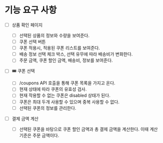 # 기능 요구 사항

- [ ] 상품 확인 페이지

  - [ ] 선택된 상품의 정보와 수량을 보여준다.
  - [ ] 쿠폰 선택 버튼
  - [ ] 쿠폰 적용시, 적용된 쿠폰 리스트를 보여준다.
  - [ ] 배송 정보 선택 체크 박스, 선택 유무에 따라 배송비가 변화한다.
  - [ ] 주문 금액, 쿠폰 할인 금액, 배송비, 정보를 보여준다.

- [ ] 🎟️ 쿠폰 선택

  - [ ] /coupons API 호출을 통해 쿠폰 목록을 가지고 온다.
  - [ ] 현재 상태에 따라 쿠폰의 유효성 검사.
  - [ ] 현재 작용할 수 없는 쿠폰은 disabled 상태가 된다.
  - [ ] 쿠폰은 최대 두개 사용할 수 있으며 중복 사용할 수 없다.
  - [ ] 선택된 쿠폰의 정보를 관리한다.

- [ ] 결제 금액 계산
  - [ ] 선택된 쿠폰을 바탕으로 쿠폰 할인 금액과 총 결제 금액을 계산한다. 이때 계산 기준은 주문 금액이다.
